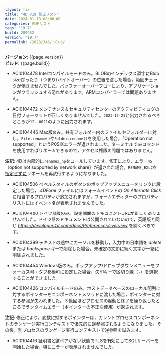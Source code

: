 ```yaml
---
layout: fix
title: "4D v19 修正リスト"
date: 2024-01-18 08:00:00
categories: 修正リスト
tags: "19.7"
build: 289952
version: "19.7"
permalink: /2023/346/:slug/
---
```


**バージョン**: {{page.version}}  
**ビルド**: {{page.build}} 

* ACI0104478 Intelコンパイルモードのみ。BLOBのインデックス添字にBlob sizeぴったり（つまり`1`バイトオーバー）の位置を渡した場合，範囲チェックが働きませんでした。バッファーオーバーフローにより，アプリケーションがクラッシュする恐れがあります。ARMコンパイラーでは問題ありません。

* ACI0104472 メンテナンス＆セキュリティセンターのアクティビティログの日付フォーマットが正しくありませんでした。`2023-12-21`と出力されるべきところが`12--0021`のように出力されます。

* ACI0104446 Mac版のみ。共有フォルダー内のファイルやフォルダーに対し，`File.rename()`や`Folder.rename()`を使用した場合，「Operation not supported」というPOSIXエラーが返されました。ターミナルで`mv`コマンドを使用すればリネームできるので，アクセス権限の問題ではありません。

**注記**: 4Dは内部的に`renamex_np`をコールしています。修正により，エラー`45`（option not supported by network share）が返された場合，`RENAME_EXLC`を[指定せずに](https://developer.apple.com/documentation/foundation/nsurlvolumesupportsexclusiverenamingkey)リネームを再試行するようになりました。

* ACI0104506 ベベルスタイルのボタンのポップアップメニューをリンクに設定した場合，*.4DForm* ファイルにはフォームイベントの *On Alternate Click* に相当するプロパティが追加されますが，フォームエディターのプロパティリストにはイベント名が表示されませんでした。

* ACI0104480 ドイツ語版のみ。設定画面のドキュメントURLが正しくありませんでした。ドイツ語のドキュメントは公開されていないので，英語版と同じ *https://developer.4d.com/docs/Preferences/overview* を開くべきです。

* ACI0104399 テキストの途中にカーソルを移動し，入力中の日本語を *delete* または *backspace* キーで削除した場合，未確定の文節に続く文字が一緒に削除されました。

* ACI0104454 Windows版のみ。ポップアップ/ドロップダウンメニューをフォーカス可・タブ移動可に設定した場合，矢印キーで区切り線（`-`）を選択することができました。

* ACI0104426 コンパイルモードのみ。ホストデータベースのローカル配列に対するポインターをコンポーネントメソッドに渡した場合，ポインターに対する参照が失われました。３億回ほどプロセスの起動と終了を繰り返したところでランタイムエラー（ポインターの不正な使用）が返されます。

**注記**: 修正により，変数に対するポインターは，カレントプロセスコンポーネントのランゲージ実行コンテキストで優先的に逆参照されるようになりました。その後，別プロセスのランゲージ実行コンテキストで逆参照を試みます。

* ACI0104416 証明書と鍵ペアがない状態でTLSを有効にしてSQLサーバーを開始した場合，特にエラーが表示されませんでした。
